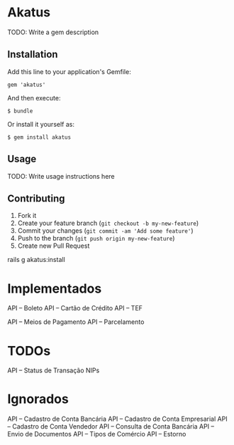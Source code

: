# Akatus

TODO: Write a gem description

## Installation

Add this line to your application's Gemfile:

    gem 'akatus'

And then execute:

    $ bundle

Or install it yourself as:

    $ gem install akatus

## Usage

TODO: Write usage instructions here

## Contributing

1. Fork it
2. Create your feature branch (`git checkout -b my-new-feature`)
3. Commit your changes (`git commit -am 'Add some feature'`)
4. Push to the branch (`git push origin my-new-feature`)
5. Create new Pull Request

rails g akatus:install

Implementados
=============
API – Boleto
API – Cartão de Crédito
API – TEF

API – Meios de Pagamento
API – Parcelamento

TODOs
=====
API – Status de Transação
NIPs

Ignorados
=========
API – Cadastro de Conta Bancária
API – Cadastro de Conta Empresarial
API – Cadastro de Conta Vendedor
API – Consulta de Conta Bancária
API – Envio de Documentos
API – Tipos de Comércio
API – Estorno
